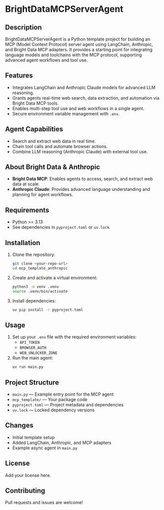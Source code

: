 
# BrightDataMCPServerAgent

## Description
BrightDataMCPServerAgent is a Python template project for building an MCP (Model Context Protocol) server agent using LangChain, Anthropic, and Bright Data MCP adapters. It provides a starting point for integrating language models and toolchains with the MCP protocol, supporting advanced agent workflows and tool use.


## Features
- Integrates LangChain and Anthropic Claude models for advanced LLM reasoning.
- Grants agents real-time web search, data extraction, and automation via Bright Data MCP tools.
- Enables multi-step tool use and web workflows in a single agent.
- Secure environment variable management with `.env`.

## Agent Capabilities
- Search and extract web data in real time.
- Chain tool calls and automate browser actions.
- Combine LLM reasoning (Anthropic Claude) with external tool use.

## About Bright Data & Anthropic
- **Bright Data MCP**: Enables agents to access, search, and extract web data at scale.
- **Anthropic Claude**: Provides advanced language understanding and planning for agent workflows.

## Requirements
- Python >= 3.13
- See dependencies in `pyproject.toml` or `uv.lock`

## Installation
1. Clone the repository:
   ```sh
   git clone <your-repo-url>
   cd mcp_template_anthropic
   ```
2. Create and activate a virtual environment:
   ```sh
   python3 -m venv .venv
   source .venv/bin/activate
   ```
3. Install dependencies:
   ```sh
   uv pip install -r pyproject.toml
   ```

## Usage
1. Set up your `.env` file with the required environment variables:
   - `API_TOKEN`
   - `BROWSER_AUTH`
   - `WEB_UNLOCKER_ZONE`
2. Run the main agent:
   ```sh
   uv run main.py
   ```

## Project Structure
- `main.py` — Example entry point for the MCP agent
- `mcp_template/` — Your package code
- `pyproject.toml` — Project metadata and dependencies
- `uv.lock` — Locked dependency versions

## Changes
- Initial template setup
- Added LangChain, Anthropic, and MCP adapters
- Example async agent in `main.py`

## License
Add your license here.

## Contributing
Pull requests and issues are welcome!

